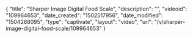 {
    "title": "Sharper Image Digital Food Scale",
    "description": "",
    "videoid": "109964653",
    "date_created": "1502517956",
    "date_modified": "1504288095",
    "type": "captivate",
    "layout": "video",
    "url": "\/v\/sharper-image-digital-food-scale\/109964653"
}